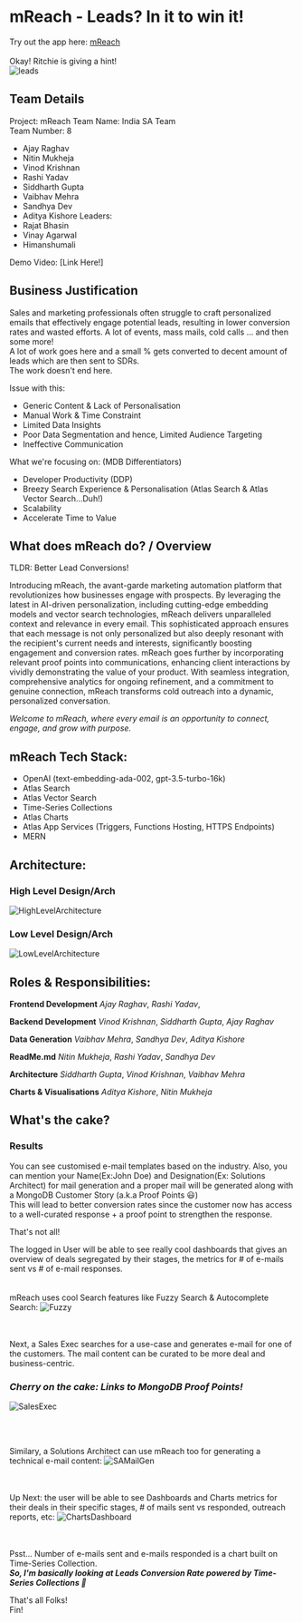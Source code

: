 # mReach - Leads? In it to win it!

Try out the app here: [mReach](https://iReach-dodfh.mongodbstitch.com/)
\
\
Okay! Ritchie is giving a hint!\
![leads](https://github.com/sandhyadev01/Hackathon2024_IndiaSA/assets/30409471/55686f93-025d-4c5c-b25f-0e98df95f494)


## Team Details
Project: mReach
Team Name: India SA Team\
Team Number: 8
- Ajay Raghav
- Nitin Mukheja
- Vinod Krishnan
- Rashi Yadav
- Siddharth Gupta
- Vaibhav Mehra
- Sandhya Dev
- Aditya Kishore
Leaders:
- Rajat Bhasin
- Vinay Agarwal
- Himanshumali

Demo Video: [Link Here!]


## Business Justification
Sales and marketing professionals often struggle to craft personalized emails that effectively engage potential leads, resulting in lower conversion rates and wasted efforts.
A lot of events, mass mails, cold calls ... and then some more!\
A lot of work goes here and a small % gets converted to decent amount of leads which are then sent to SDRs.\
The work doesn't end here.

Issue with this:
- Generic Content & Lack of Personalisation
- Manual Work & Time Constraint
- Limited Data Insights
- Poor Data Segmentation and hence, Limited Audience Targeting
- Ineffective Communication

What we're focusing on: (MDB Differentiators)
- Developer Productivity (DDP)
- Breezy Search Experience & Personalisation (Atlas Search & Atlas Vector Search...Duh!)
- Scalability
- Accelerate Time to Value


## What does mReach do? / Overview
TLDR: Better Lead Conversions!


Introducing mReach, the avant-garde marketing automation platform that revolutionizes how businesses engage with prospects. By leveraging the latest in AI-driven personalization, including cutting-edge embedding models and vector search technologies, mReach delivers unparalleled context and relevance in every email. This sophisticated approach ensures that each message is not only personalized but also deeply resonant with the recipient's current needs and interests, significantly boosting engagement and conversion rates. mReach goes further by incorporating relevant proof points into communications, enhancing client interactions by vividly demonstrating the value of your product. With seamless integration, comprehensive analytics for ongoing refinement, and a commitment to genuine connection, mReach transforms cold outreach into a dynamic, personalized conversation.

_Welcome to mReach, where every email is an opportunity to connect, engage, and grow with purpose._

## mReach Tech Stack: 
- OpenAI (text-embedding-ada-002, gpt-3.5-turbo-16k)
- Atlas Search
- Atlas Vector Search
- Time-Series Collections
- Atlas Charts
- Atlas App Services (Triggers, Functions Hosting, HTTPS Endpoints)
- MERN

## Architecture:

### High Level Design/Arch
![HighLevelArchitecture](https://github.com/sandhyadev01/Hackathon2024_IndiaSA/blob/388be2249d3f65ddc3d6374315304dd68d075207/ArchitectureDiag.png)


### Low Level Design/Arch
![LowLevelArchitecture]()


## Roles & Responsibilities:
**Frontend Development**
_Ajay Raghav_, _Rashi Yadav_,
  
**Backend Development**
_Vinod Krishnan_, _Siddharth Gupta_, _Ajay Raghav_

**Data Generation**
_Vaibhav Mehra_, _Sandhya Dev_, _Aditya Kishore_

**ReadMe.md**
_Nitin Mukheja_, _Rashi Yadav_, _Sandhya Dev_

**Architecture**
_Siddharth Gupta_, _Vinod Krishnan_, _Vaibhav Mehra_

**Charts & Visualisations**
_Aditya Kishore_, _Nitin Mukheja_


## What's the cake? 

### Results
You can see customised e-mail templates based on the industry. Also, you can mention your Name(Ex:John Doe) and Designation(Ex: Solutions Architect) for mail generation and a proper mail will be generated along with a MongoDB Customer Story (a.k.a Proof Points 😃)
\
This will lead to better conversion rates since the customer now has access to a well-curated response + a proof point to strengthen the response.

That's not all!

The logged in User will be able to see really cool dashboards that gives an overview of deals segregated by their stages, the metrics for # of e-mails sent vs # of e-mail responses.  
<br /><br />
mReach uses cool Search features like Fuzzy Search & Autocomplete Search:
![Fuzzy](https://github.com/sandhyadev01/Hackathon2024_IndiaSA/blob/aee92aeb20d62599693e6f7d9027fdb32974ad91/FuzzySearch_Autocomplete.png)

<br /><br />
Next, a Sales Exec searches for a use-case and generates e-mail for one of the customers. 
The mail content can be curated to be more deal and business-centric.
### _Cherry on the cake: Links to MongoDB Proof Points!_
![SalesExec](https://github.com/sandhyadev01/Hackathon2024_IndiaSA/blob/aee92aeb20d62599693e6f7d9027fdb32974ad91/Retail_SalesExec_MailGen.png)

<br /><br />

Similary, a Solutions Architect can use mReach too for generating a technical e-mail content:
![SAMailGen](https://github.com/sandhyadev01/Hackathon2024_IndiaSA/blob/aee92aeb20d62599693e6f7d9027fdb32974ad91/SA_TechnicalMailGen.png)

<br /><br />
Up Next: the user will be able to see Dashboards and Charts metrics for their deals in their specific stages, # of mails sent vs responded, outreach reports, etc:
![ChartsDashboard](https://github.com/sandhyadev01/Hackathon2024_IndiaSA/blob/aee92aeb20d62599693e6f7d9027fdb32974ad91/ChartsDashboard.png)

<br /><br />
Psst... Number of e-mails sent and e-mails responded is a chart built on Time-Series Collection.\
**_So, I'm basically looking at Leads Conversion Rate powered by Time-Series Collections 🤍_**



That's all Folks!\
Fin!
